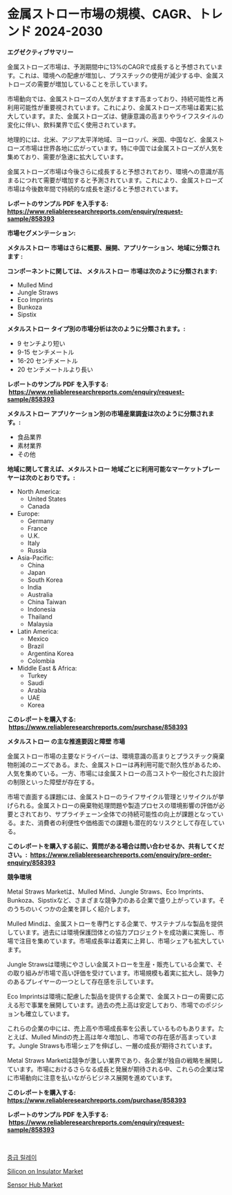 <p><h1>金属ストロー市場の規模、CAGR、トレンド 2024-2030</h1></p><p><strong>エグゼクティブサマリー</strong></p>
<p><p>金属ストローズ市場は、予測期間中に13%のCAGRで成長すると予想されています。これは、環境への配慮が増加し、プラスチックの使用が減少する中、金属ストローズの需要が増加していることを示しています。</p><p>市場動向では、金属ストローズの人気がますます高まっており、持続可能性と再利用可能性が重要視されています。これにより、金属ストローズ市場は着実に拡大しています。また、金属ストローズは、健康意識の高まりやライフスタイルの変化に伴い、飲料業界で広く使用されています。</p><p>地理的には、北米、アジア太平洋地域、ヨーロッパ、米国、中国など、金属ストローズ市場は世界各地に広がっています。特に中国では金属ストローズが人気を集めており、需要が急速に拡大しています。</p><p>金属ストローズ市場は今後さらに成長すると予想されており、環境への意識が高まるにつれて需要が増加すると予測されています。これにより、金属ストローズ市場は今後数年間で持続的な成長を遂げると予想されています。</p></p>
<p><strong>レポートのサンプル PDF を入手する: <a href="https://www.reliableresearchreports.com/enquiry/request-sample/858393">https://www.reliableresearchreports.com/enquiry/request-sample/858393</a></strong></p>
<p><strong>市場セグメンテーション:</strong></p>
<p><strong> メタルストロー 市場はさらに概要、展開、アプリケーション、地域に分類されます :</strong></p>
<p><strong>コンポーネントに関しては、 メタルストロー 市場は次のように分類されます: &nbsp;</strong></p>
<p><ul><li>Mulled Mind</li><li>Jungle Straws</li><li>Eco Imprints</li><li>Bunkoza</li><li>Sipstix</li></ul></p>
<p><strong> メタルストロー タイプ別の市場分析は次のように分類されます。:</strong></p>
<p><ul><li>9 センチより短い</li><li>9-15 センチメートル</li><li>16-20 センチメートル</li><li>20 センチメートルより長い</li></ul></p>
<p><strong>レポートのサンプル PDF を入手する: &nbsp;<a href="https://www.reliableresearchreports.com/enquiry/request-sample/858393">https://www.reliableresearchreports.com/enquiry/request-sample/858393</a></strong></p>
<p><strong> メタルストロー アプリケーション別の市場産業調査は次のように分類されます。:</strong></p>
<p><ul><li>食品業界</li><li>素材業界</li><li>その他</li></ul></p>
<p><strong>地域に関して言えば、メタルストロー 地域ごとに利用可能なマーケットプレーヤーは次のとおりです。:</strong></p>
<p><ul>
    <li>
        North America:
        <ul>
            <li>United States</li>
            <li>Canada</li>
        </ul>
    </li>
    <li>
        Europe:
        <ul>
            <li>Germany</li>
            <li>France</li>
            <li>U.K.</li>
            <li>Italy</li>
            <li>Russia</li>
        </ul>
    </li>
    <li>
        Asia-Pacific:
        <ul>
            <li>China</li>
            <li>Japan</li>
            <li>South Korea</li>
            <li>India</li>
            <li>Australia</li>
            <li>China Taiwan</li>
            <li>Indonesia</li>
            <li>Thailand</li>
            <li>Malaysia</li>
        </ul>
    </li>
    <li>
        Latin America:
        <ul>
            <li>Mexico</li>
            <li>Brazil</li>
            <li>Argentina Korea</li>
            <li>Colombia</li>
        </ul>
    </li>
    <li>
        Middle East & Africa:
        <ul>
            <li>Turkey</li>
            <li>Saudi</li>
            <li>Arabia</li>
            <li>UAE</li>
            <li>Korea</li>
        </ul>
    </li>
    </ul></p>
<p><strong>このレポートを購入する: &nbsp;<a href="https://www.reliableresearchreports.com/purchase/858393">https://www.reliableresearchreports.com/purchase/858393</a></strong></p>
<p><strong>メタルストロー の主な推進要因と障壁 市場</strong></p>
<p><p>金属ストロー市場の主要なドライバーは、環境意識の高まりとプラスチック廃棄物削減のニーズである。また、金属ストローは再利用可能で耐久性があるため、人気を集めている。一方、市場には金属ストローの高コストや一般化された設計の制限といった障壁が存在する。</p><p>市場で直面する課題には、金属ストローのライフサイクル管理とリサイクルが挙げられる。金属ストローの廃棄物処理問題や製造プロセスの環境影響の評価が必要とされており、サプライチェーン全体での持続可能性の向上が課題となっている。また、消費者の利便性や価格面での課題も潜在的なリスクとして存在している。</p></p>
<p><strong>このレポートを購入する前に、質問がある場合は問い合わせるか、共有してください。:&nbsp; <a href="https://www.reliableresearchreports.com/enquiry/pre-order-enquiry/858393">https://www.reliableresearchreports.com/enquiry/pre-order-enquiry/858393</a></strong></p>
<p><strong>競争環境</strong></p>
<p><p>Metal Straws Marketは、Mulled Mind、Jungle Straws、Eco Imprints、Bunkoza、Sipstixなど、さまざまな競争力のある企業で盛り上がっています。そのうちのいくつかの企業を詳しく紹介します。</p><p>Mulled Mindは、金属ストローを専門とする企業で、サステナブルな製品を提供しています。過去には環境保護団体との協力プロジェクトを成功裏に実施し、市場で注目を集めています。市場成長率は着実に上昇し、市場シェアも拡大しています。</p><p>Jungle Strawsは環境にやさしい金属ストローを生産・販売している企業で、その取り組みが市場で高い評価を受けています。市場規模も着実に拡大し、競争力のあるプレイヤーの一つとして存在感を示しています。</p><p>Eco Imprintsは環境に配慮した製品を提供する企業で、金属ストローの需要に応える形で事業を展開しています。過去の売上高は安定しており、市場でのポジションも確立しています。</p><p>これらの企業の中には、売上高や市場成長率を公表しているものもあります。たとえば、Mulled Mindの売上高は年々増加し、市場での存在感が高まっています。Jungle Strawsも市場シェアを伸ばし、一層の成長が期待されています。</p><p>Metal Straws Marketは競争が激しい業界であり、各企業が独自の戦略を展開しています。市場におけるさらなる成長と発展が期待される中、これらの企業は常に市場動向に注意を払いながらビジネス展開を進めています。</p></p>
<p><strong>このレポートを購入する: &nbsp; <a href="https://www.reliableresearchreports.com/purchase/858393">https://www.reliableresearchreports.com/purchase/858393</a></strong></p>
<p><strong>レポートのサンプル PDF を入手する: &nbsp;<a href="https://www.reliableresearchreports.com/enquiry/request-sample/858393">https://www.reliableresearchreports.com/enquiry/request-sample/858393</a></strong><strong></strong></p>
<p>&nbsp;</p>
<p><p><a href="https://github.com/fernandotryO5lson96765/Market-Research-Report-List-1/blob/main/58196139110.md">중급 릴레이</a></p><p><a href="https://github.com/danielneavesallisons03mba/Market-Research-Report-List-1/blob/main/silicon-on-insulator-market.md">Silicon on Insulator Market</a></p><p><a href="https://github.com/dimitrishawkinswaynenp91rgz/Market-Research-Report-List-2/blob/main/sensor-hub-market.md">Sensor Hub Market</a></p></p>
